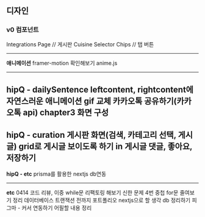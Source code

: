 ## 디자인
### v0 컴포넌트
Integrations Page // 게시판
Cuisine Selector Chips // 탭 버튼

---

**애니메이션**
framer-motion 확인해보기
anime.js

---

**hipQ - dailySentence**
leftcontent, rightcontent에 자연스러운 애니메이션
gif 교체
카카오톡 공유하기(카카오톡 api)
chapter3 화면 구성
---

**hipQ - curation**
게시판 화면(검색, 카테고리 선택, 게시글)
grid로 게시글 보이도록 하기
in 게시글
댓글, 좋아요, 저장하기
---
**hipQ - etc**
prisma를 활용한 nextjs db연동

---
**etc**
0414 코드 리뷰, 이중 while문 리팩토링 해보기
신한 문제 4번 중첩 for문 줄여보기
정리 데이터베이스 트랜잭션 전까지
포트폴리오 nextjs으로 할 생각
db 정리하기
피그마 - 커서 연동하기
어필할 내용 정리
